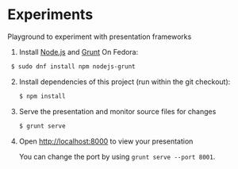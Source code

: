 # Experiments
Playground to experiment with presentation frameworks

1. Install [Node.js](http://nodejs.org/) and [Grunt](http://gruntjs.com/getting-started#installing-the-cli)
   On Fedora:
  ```sh
   $ sudo dnf install npm nodejs-grunt
   ```

2. Install dependencies of this project (run within the git checkout):
   ```sh
   $ npm install
   ```

3. Serve the presentation and monitor source files for changes
   ```sh
   $ grunt serve
   ```

4. Open <http://localhost:8000> to view your presentation

   You can change the port by using `grunt serve --port 8001`.

